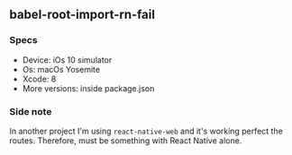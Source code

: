 ## babel-root-import-rn-fail

### Specs

* Device: iOs 10 simulator
* Os: macOs Yosemite
* Xcode: 8
* More versions: inside package.json

### Side note

In another project I'm using `react-native-web` and it's working perfect the routes. Therefore, must be something with React Native alone.
